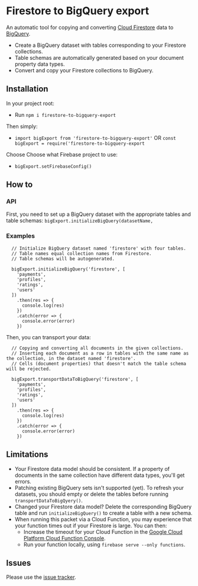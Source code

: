 # Firestore to BigQuery export
An automatic tool for copying and converting [Cloud Firestore](https://firebase.google.com/docs/firestore/) data to [BigQuery](https://cloud.google.com/bigquery/docs/).

- Create a BigQuery dataset with tables corresponding to your Firestore collections.
- Table schemas are automatically generated based on your document property data types.
- Convert and copy your Firestore collections to BigQuery.


## Installation

In your project root:
- Run `npm i firestore-to-bigquery-export`


Then simply:
- `import bigExport from 'firestore-to-bigquery-export'` OR `const bigExport = require('firestore-to-bigquery-export`

Choose Choose what Firebase project to use:
- `bigExport.setFirebaseConfig()`

## How to

### API
First, you need to set up a BigQuery dataset with the appropriate tables and table schemas:
`bigExport.initializeBigQuery(datasetName, `


### Examples
```
  // Initialize BigQuery dataset named 'firestore' with four tables.
  // Table names equal collection names from Firestore.
  // Table schemas will be autogenerated.

  bigExport.initializeBigQuery('firestore', [
    'payments',
    'profiles',
    'ratings',
    'users'
  ])
    .then(res => {
      console.log(res)
    })
    .catch(error => {
      console.error(error)
    })
```

Then, you can transport your data:
```
  // Copying and converting all documents in the given collections.
  // Inserting each document as a row in tables with the same name as the collection, in the dataset named 'firestore'.
  // Cells (document properties) that doesn't match the table schema will be rejected.

  bigExport.transportDataToBigQuery('firestore', [
    'payments',
    'profiles',
    'ratings',
    'users'
  ])
    .then(res => {
      console.log(res)
    })
    .catch(error => {
      console.error(error)
    })
```

## Limitations
* Your Firestore data model should be consistent. If a property of documents in the same collection have different data types, you'll get errors.
* Patching existing BigQuery sets isn't supported (yet). To refresh your datasets, you should empty or delete the tables before running `transportDataToBigQyery()`.
* Changed your Firestore data model? Delete the corresponding BigQuery table and run `initializeBigQuery()` to create a table with a new schema.
* When running this packet via a Cloud Function, you may experience that your function times out if your Firestore is large. You can then:
    * Increase the timeout for your Cloud Function in the [Google Cloud Platform Cloud Function Console](https://console.cloud.google.com/functions).
    * Run your function locally, using `firebase serve --only functions`. 

## Issues
Please use the [issue tracker](https://github.com/Johannes-Berggren/firestore-to-bigquery-export/issues).
